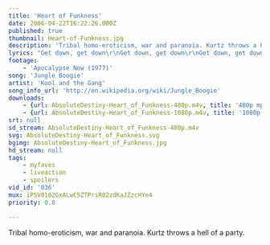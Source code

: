 ```yaml
---
title: 'Heart of Funkness'
date: 2006-04-22T16:22:26.000Z
published: true
thumbnail: Heart-of-Funkness.jpg
description: 'Tribal homo-eroticism, war and paranoia. Kurtz throws a hell of a party.'
lyrics: "Get down, get down\r\nGet down, get down\r\nGet down, get down\r\nGet down, get down\r\nGet down, get down\r\nGet down, get down\r\nGet down, get down\r\nGet down, get down\r\n(ahhhhhh)\r\n\r\nJungle Boogie\r\n(Get down with the boogie)\r\nJungle Boogie\r\n(Get it on)\r\nJungle Boogie\r\n(Get down with the boogie)\r\nJungle Boogie\r\n(Get it on)\r\nJungle Boogie\r\n(Get up with the boogie)\r\nJungle Boogie\r\n(Get up with the get down)\r\nJungle Boogie\r\n(Get down with the boogie)\r\nJungle Boogie\r\n(Shake it around)\r\n\r\nJungle Boogie\r\n(Get up with the get down)\r\nJungle Boogie\r\n(Boogie, boogie)\r\nJungle Boogie\r\n(With the boogie)\r\nJungle Boogie\r\n(Brrr)\r\nJungle Boogie\r\n(Get up with the get down)\r\nJungle Boogie\r\n(Get the boogie)\r\nJungle Boogie\r\n(In the jungle)\r\nJungle Boogie\r\n(Gettin down with the boogie)\r\n\r\nGet down, get down\r\nGet down, get down\r\n(With the boogie)\r\nGet down, get down\r\nGet down, get down\r\n(Jungle boogie)\r\nGet down, get down\r\nGet down, get down\r\n(Boogie boogie)\r\nGet down, get down\r\n(It's the boogie)\r\nGet down, get down\r\n(Jungle boogie)\r\nGet down, get down\r\n(Jungle boogie)\r\nGet down, get down\r\n(With the boogie)\r\nGet down, get down\r\n(Boogie boogie)\r\nGet down, get down\r\n(Jungle boogie)\r\nGet down, get down\r\n(Yeah)\r\nGet down, get down\r\n(It's the boogie)\r\nGet down, get down\r\n\r\nUh, get it\r\nFeel the funk, y'all\r\nLet it flow\r\nHuh, uh uh\r\nHuh, uh uh uh\r\nHuh, uh mm'\r\nGet down with the boogie\r\nI been talkin'\r\nI'ma talkin' 'bout the jungle boogie\r\nGet down\r\nHuh, uh, get down with the boogie\r\nSaid UH, uh\r\nGet down\r\nSaid UH, uh\r\nGet down\r\nSaid UH, uh\r\nGet down\r\nSaid UH, uh\r\nHuh, till ya feel it y'all\r\nHuh, get down y'all\r\nHuh, uh get down\r\nHuh, uh get up y'all\r\nUh, oh, with the get down\r\nUh, ughhh\r\nUh, ha, get down\r\nOhhhhhhh"
footage:
    - 'Apocalypse Now (1977)'
song: 'Jungle Boogie'
artist: 'Kool and the Gang'
song_info_url: 'http://en.wikipedia.org/wiki/Jungle_Boogie'
downloads:
    - {url: AbsoluteDestiny-Heart_of_Funkness-480p.m4v, title: '480p mp4 (original)', width: 848, height: 384, mimetype: video/mp4}
    - {url: AbsoluteDestiny-Heart_of_Funkness-1080p.m4v, title: '1080p mp4 (remaster)', width: 848, height: 384, mimetype: video/mp4}
srt: null
sd_stream: AbsoluteDestiny-Heart_of_Funkness-480p.m4v
svg: AbsoluteDestiny-Heart_of_Funkness.svg
bgimg: AbsoluteDestiny-Heart_of_Funkness.jpg
hd_stream: null
tags:
    - myfaves
    - liveaction
    - spoilers
vid_id: '036'
mux: iPSV0102GxALwC5ZTPriR02zdKaJZzcHYe4
priority: 0.8

---
```

Tribal homo-eroticism, war and paranoia. Kurtz throws a hell of a party.
